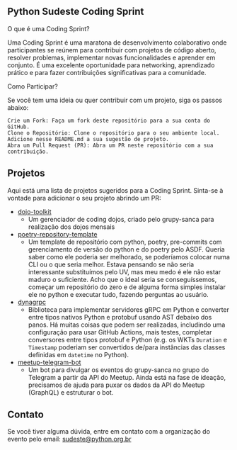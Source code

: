 ## Python Sudeste Coding Sprint
O que é uma Coding Sprint?

Uma Coding Sprint é uma maratona de desenvolvimento colaborativo onde participantes se reúnem para contribuir com projetos de código aberto, resolver problemas, implementar novas funcionalidades e aprender em conjunto. É uma excelente oportunidade para networking, aprendizado prático e para fazer contribuições significativas para a comunidade.

Como Participar?

Se você tem uma ideia ou quer contribuir com um projeto, siga os passos abaixo:

    Crie um Fork: Faça um fork deste repositório para a sua conta do GitHub.
    Clone o Repositório: Clone o repositório para o seu ambiente local.
    Adicione nesse README.md a sua sugestão de projeto.
    Abra um Pull Request (PR): Abra um PR neste repositório com a sua contribuição.

## Projetos

Aqui está uma lista de projetos sugeridos para a Coding Sprint. Sinta-se à vontade para adicionar o seu projeto abrindo um PR:

- [dojo-toolkit](https://github.com/grupy-sanca/dojo-toolkit)
  - Um gerenciador de coding dojos, criado pelo grupy-sanca para realização dos dojos mensais
- [poetry-repository-template](https://github.com/galvsoliveira/python-poetry-production-level-repository-template)
  - Um template de repositório com python, poetry, pre-commits com gerenciamento de versão do python e do poetry pelo ASDF. Queria saber como ele poderia ser melhorado, se poderíamos colocar numa CLI ou o que seria melhor. Estava pensando se não seria interessante substituímos pelo UV, mas meu medo é ele não estar maduro o suficiente. Acho que o ideal seria se conseguíssemos, começar um repositório do zero e de alguma forma simples instalar ele no python e executar tudo, fazendo perguntas ao usuário. 
- [dynagrpc](https://github.com/danilobellini/dynagrpc)
  - Biblioteca para implementar servidores gRPC em Python e converter
    entre tipos nativos Python e protobuf usando AST debaixo dos panos.
    Há muitas coisas que podem ser realizadas, includindo uma
    configuração para usar GitHub Actions, mais testes, completar
    conversores entre tipos protobuf e Python (e.g. os WKTs `Duration`
    e `Timestamp` poderiam ser convertidos de/para
    instâncias das classes definidas em `datetime` no Python).
- [meetup-telegram-bot](https://github.com/grupy-sanca/meetup-telegram-bot)
  - Um bot para divulgar os eventos do grupy-sanca no grupo do Telegram a partir da API do Meetup. Ainda está na fase de ideação, precisamos de ajuda para puxar os dados da API do Meetup (GraphQL) e estruturar o bot.

## Contato

Se você tiver alguma dúvida, entre em contato com a organização do evento pelo email: sudeste@python.org.br
